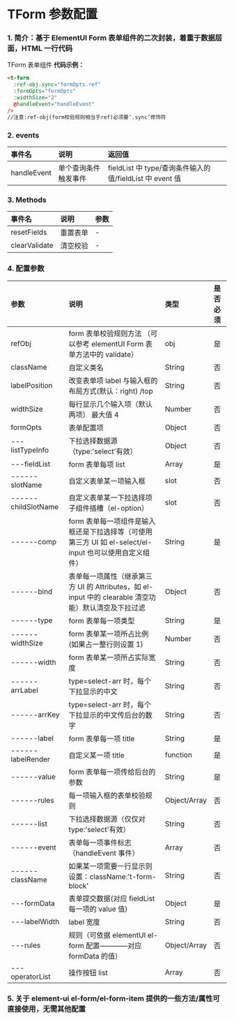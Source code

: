 # TForm 参数配置

### 1. 简介：基于 ElementUI Form 表单组件的二次封装，着重于数据层面，HTML 一行代码

TForm 表单组件
**代码示例：**

```html
<t-form
  :ref-obj.sync="formOpts.ref"
  :formOpts="formOpts"
  :widthSize="2"
  @handleEvent="handleEvent"
/>
//注意:ref-obj(form校验规则相当于ref)必须要‘.sync’修饰符
```

### 2. events

| 事件名      | 说明                 | 返回值                                                   |
| :---------- | :------------------- | :------------------------------------------------------- |
| handleEvent | 单个查询条件触发事件 | fieldList 中 type/查询条件输入的值/fieldList 中 event 值 |

### 3. Methods

| 事件名        | 说明     | 参数 |
| :------------ | :------- | :--- |
| resetFields   | 重置表单 | -    |
| clearValidate | 清空校验 | -    |

### 4. 配置参数

| 参数                | 说明                                                                                                    | 类型         | 是否必须 |
| :------------------ | :------------------------------------------------------------------------------------------------------ | :----------- | :------- |
| refObj              | form 表单校验规则方法 （可以参考 elementUI Form 表单方法中的 validate）                                 | obj          | 是       |
| className           | 自定义类名                                                                                              | String       | 否       |
| labelPosition       | 改变表单项 label 与输入框的布局方式(默认：right) /top                                                   | String       | 否       |
| widthSize           | 每行显示几个输入项（默认两项） 最大值 4                                                                 | Number       | 否       |
| formOpts            | 表单配置项                                                                                              | Object       | 否       |
| ---listTypeInfo     | 下拉选择数据源（type:'select'有效）                                                                     | Object       | 否       |
| ---fieldList        | form 表单每项 list                                                                                      | Array        | 是       |
| ------slotName      | 自定义表单某一项输入框                                                                                  | slot         | 否       |
| ------childSlotName | 自定义表单某一下拉选择项子组件插槽（el-option）                                                         | slot         | 否       |
| ------comp          | form 表单每一项组件是输入框还是下拉选择等（可使用第三方 UI 如 el-select/el-input 也可以使用自定义组件） | String       | 是       |
| ------bind          | 表单每一项属性（继承第三方 UI 的 Attributes，如 el-input 中的 clearable 清空功能）默认清空及下拉过滤    | Object       | 否       |
| ------type          | form 表单每一项类型                                                                                     | String       | 是       |
| ------widthSize     | form 表单某一项所占比例(如果占一整行则设置 1)                                                           | Number       | 否       |
| ------width         | form 表单某一项所占实际宽度                                                                             | String       | 否       |
| ------arrLabel      | type=select-arr 时，每个下拉显示的中文                                                                  | String       | 否       |
| ------arrKey        | type=select-arr 时，每个下拉显示的中文传后台的数字                                                      | String       | 否       |
| ------label         | form 表单每一项 title                                                                                   | String       | 是       |
| ------labelRender   | 自定义某一项 title                                                                                      | function     | 是       |
| ------value         | form 表单每一项传给后台的参数                                                                           | String       | 是       |
| ------rules         | 每一项输入框的表单校验规则                                                                              | Object/Array | 否       |
| ------list          | 下拉选择数据源（仅仅对 type:'select'有效）                                                              | String       | 否       |
| ------event         | 表单每一项事件标志（handleEvent 事件）                                                                  | Array        | 否       |
| ------className     | 如果某一项需要一行显示则设置：className:'t-form-block'                                                  | String       | 否       |
| ---formData         | 表单提交数据(对应 fieldList 每一项的 value 值)                                                          | Object       | 是       |
| ---labelWidth       | label 宽度                                                                                              | String       | 否       |
| ---rules            | 规则（可依据 elementUI el-form 配置————对应 formData 的值）                                             | Object/Array | 否       |
| ---operatorList     | 操作按钮 list                                                                                           | Array        | 否       |

### 5. 关于 element-ui el-form/el-form-item 提供的一些方法/属性可直接使用，无需其他配置
